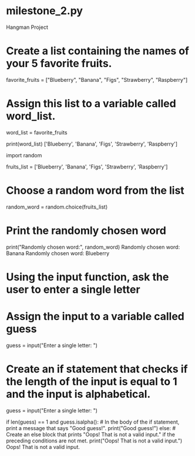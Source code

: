 # milestone_2.py
Hangman Project
# Create a list containing the names of your 5 favorite fruits.
favorite_fruits = ["Blueberry", "Banana", "Figs", "Strawberry", "Raspberry"]

# Assign this list to a variable called word_list.
word_list = favorite_fruits

print(word_list)
['Blueberry', 'Banana', 'Figs', 'Strawberry', 'Raspberry']

import random

fruits_list = ['Blueberry', 'Banana', 'Figs', 'Strawberry', 'Raspberry']

# Choose a random word from the list
random_word = random.choice(fruits_list)

# Print the randomly chosen word
print("Randomly chosen word:", random_word)
Randomly chosen word: Banana
Randomly chosen word: Blueberry

# Using the input function, ask the user to enter a single letter
# Assign the input to a variable called guess
guess = input("Enter a single letter: ")

# Create an if statement that checks if the length of the input is equal to 1 and the input is alphabetical.
guess = input("Enter a single letter: ")

if len(guess) == 1 and guess.isalpha():
    # In the body of the if statement, print a message that says "Good guess!".
    print("Good guess!")
else:
    # Create an else block that prints "Oops! That is not a valid input." if the preceding conditions are not met.
    print("Oops! That is not a valid input.")
Oops! That is not a valid input.


